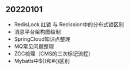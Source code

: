 20220101
--------
* RedisLock 红锁 与 Redission中的分布式锁区别
* 消息平台架构图绘制
* SpringCloud知识点整理
* MQ常见问题整理
* ZGC梳理（CMS的三次标记流程）
* Mybatis中${}和#{}区别
